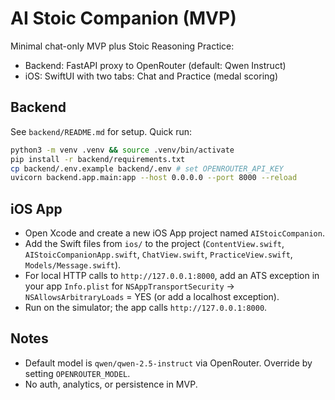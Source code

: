 # AI Stoic Companion (MVP)

Minimal chat-only MVP plus Stoic Reasoning Practice:
- Backend: FastAPI proxy to OpenRouter (default: Qwen Instruct)
- iOS: SwiftUI with two tabs: Chat and Practice (medal scoring)

## Backend

See `backend/README.md` for setup. Quick run:

```bash
python3 -m venv .venv && source .venv/bin/activate
pip install -r backend/requirements.txt
cp backend/.env.example backend/.env # set OPENROUTER_API_KEY
uvicorn backend.app.main:app --host 0.0.0.0 --port 8000 --reload
```

## iOS App

- Open Xcode and create a new iOS App project named `AIStoicCompanion`.
- Add the Swift files from `ios/` to the project (`ContentView.swift`, `AIStoicCompanionApp.swift`, `ChatView.swift`, `PracticeView.swift`, `Models/Message.swift`).
- For local HTTP calls to `http://127.0.0.1:8000`, add an ATS exception in your app `Info.plist` for `NSAppTransportSecurity` → `NSAllowsArbitraryLoads` = YES (or add a localhost exception).
- Run on the simulator; the app calls `http://127.0.0.1:8000`.

## Notes

- Default model is `qwen/qwen-2.5-instruct` via OpenRouter. Override by setting `OPENROUTER_MODEL`.
- No auth, analytics, or persistence in MVP. 